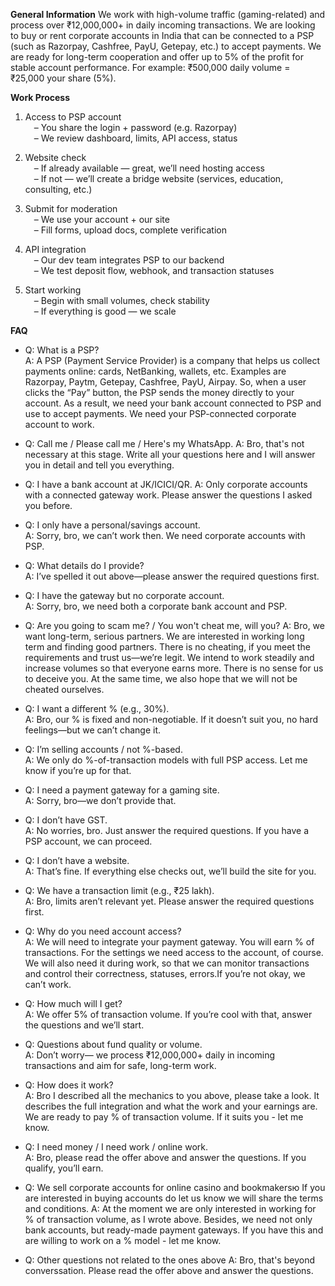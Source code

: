 **General Information**
We work with high-volume traffic (gaming-related) and process over ₹12,000,000+ in daily incoming transactions. We are looking to buy or rent corporate accounts in India that can be connected to a PSP (such as Razorpay, Cashfree, PayU, Getepay, etc.) to accept payments.
We are ready for long-term cooperation and offer up to 5% of the profit for stable account performance. For example: ₹500,000 daily volume = ₹25,000 your share (5%).

**Work Process**
1. Access to PSP account  
 – You share the login + password (e.g. Razorpay)  
 – We review dashboard, limits, API access, status

2. Website check  
 – If already available — great, we’ll need hosting access  
 – If not — we’ll create a bridge website (services, education, consulting, etc.)

3. Submit for moderation  
 – We use your account + our site  
 – Fill forms, upload docs, complete verification

4. API integration  
 – Our dev team integrates PSP to our backend  
 – We test deposit flow, webhook, and transaction statuses

5. Start working  
 – Begin with small volumes, check stability  
 – If everything is good — we scale

**FAQ**

- Q: What is a PSP?  
  A: A PSP (Payment Service Provider) is a company that helps us collect payments online: cards, NetBanking, wallets, etc. 
     Examples are Razorpay, Paytm, Getepay, Cashfree, PayU, Airpay.
     So, when a user clicks the “Pay” button, the PSP sends the money directly to your account.
     As a result, we need your bank account connected to PSP and use to accept payments.
     We need your PSP-connected corporate account to work.

- Q: Call me / Please call me / Here's my WhatsApp.
  A: Bro, that's not necessary at this stage. Write all your questions here and I will answer you in detail and tell you everything. 

- Q: I have a bank account at JK/ICICI/QR.
  A: Only corporate accounts with a connected gateway work. Please answer the questions I asked you before.

- Q: I only have a personal/savings account.  
  A: Sorry, bro, we can’t work then. We need corporate accounts with PSP.

- Q: What details do I provide?  
  A: I’ve spelled it out above—please answer the required questions first.

- Q: I have the gateway but no corporate account.  
  A: Sorry, bro, we need both a corporate bank account and PSP.

- Q: Are you going to scam me? / You won't cheat me, will you?
  A: Bro, we want long-term, serious partners. 
     We are interested in working long term and finding good partners.
     There is no cheating, if you meet the requirements and trust us—we’re legit.
     We intend to work steadily and increase volumes so that everyone earns more.
     There is no sense for us to deceive you. At the same time, we also hope that we will not be cheated ourselves. 

- Q: I want a different % (e.g., 30%).  
  A: Bro, our % is fixed and non-negotiable. If it doesn’t suit you, no hard feelings—but we can’t change it.

- Q: I’m selling accounts / not %-based.  
  A: We only do %-of-transaction models with full PSP access. Let me know if you’re up for that.

- Q: I need a payment gateway for a gaming site.  
  A: Sorry, bro—we don’t provide that.

- Q: I don’t have GST.  
  A: No worries, bro. Just answer the required questions. If you have a PSP account, we can proceed.

- Q: I don’t have a website.  
  A: That’s fine. If everything else checks out, we’ll build the site for you.

- Q: We have a transaction limit (e.g., ₹25 lakh).  
  A: Bro, limits aren’t relevant yet. Please answer the required questions first.

- Q: Why do you need account access?  
  A: We will need to integrate your payment gateway. You will earn % of transactions. 
     For the settings we need access to the account, of course. We will also need it during work, so that we can monitor transactions and control their correctness, statuses, errors.If you’re not okay, we can’t work.

- Q: How much will I get?  
  A: We offer 5% of transaction volume. If you’re cool with that, answer the questions and we’ll start.

- Q: Questions about fund quality or volume.  
  A: Don’t worry— we process ₹12,000,000+ daily in incoming transactions and aim for safe, long-term work.

- Q: How does it work?  
  A: Bro I described all the mechanics to you above, please take a look.
     It describes the full integration and what the work and your earnings are. We are ready to pay % of transaction volume.
     If it suits you - let me know.

- Q: I need money / I need work / online work.  
  A: Bro, please read the offer above and answer the questions. If you qualify, you’ll earn.

- Q: We sell corporate accounts for online casino and bookmakersю
     If you are interested in buying accounts do let us know we will share the terms and conditions.
  A: At the moment we are only interested in working for % of transaction volume, as I wrote above. 
     Besides, we need not only bank accounts, but ready-made payment gateways. 
     If you have this and are willing to work on a % model - let me know. 

- Q: Other questions not related to the ones above
  A: Bro, that's beyond converssation. Please read the offer above and answer the questions.
